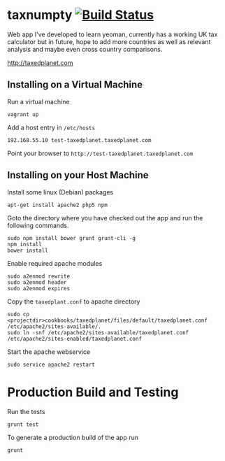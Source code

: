 taxnumpty [![Build Status](https://api.travis-ci.org/davidbuttar/taxnumpty.svg?branch=master)](https://travis-ci.org/davidbuttar/taxnumpty)
=========

Web app I've developed to learn yeoman, currently has a working UK tax 
calculator but in future, hope to add more countries as well as relevant 
analysis and maybe even cross country comparisons.

http://taxedplanet.com

## Installing on a Virtual Machine
Run a virtual machine

    vagrant up

Add a host entry in `/etc/hosts`

    192.168.55.10 test-taxedplanet.taxedplanet.com

Point your browser to `http://test-taxedplanet.taxedplanet.com`

## Installing on your Host Machine
Install some linux (Debian) packages

    apt-get install apache2 php5 npm

Goto the directory where you have checked out the app and run the following commands.

    sudo npm install bower grunt grunt-cli -g
    npm install
    bower install

Enable required apache modules

    sudo a2enmod rewrite
    sudo a2enmod header
    sudo a2enmod expires

Copy the `taxedplant.conf` to apache directory

    sudo cp <projectdir>cookbooks/taxedplanet/files/default/taxedplanet.conf
    /etc/apache2/sites-available/.
    sudo ln -snf /etc/apache2/sites-available/taxedplanet.conf
    /etc/apache2/sites-enabled/taxedplanet.conf

Start the apache webservice

    sudo service apache2 restart

# Production Build and Testing

Run the tests

    grunt test

To generate a production build of the app run

    grunt

